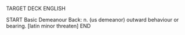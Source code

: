 TARGET DECK
ENGLISH

START
Basic
Demeanour
Back: n. (us demeanor) outward behaviour or bearing. [latin minor threaten]
END
